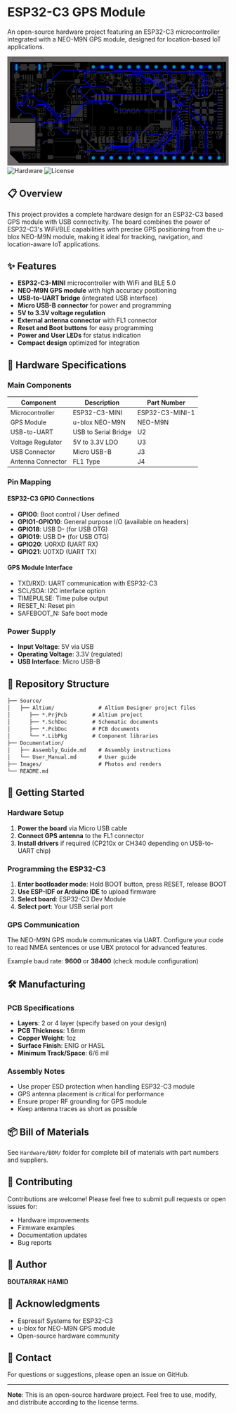 # ESP32-C3 GPS Module

An open-source hardware project featuring an ESP32-C3 microcontroller integrated with a NEO-M9N GPS module, designed for location-based IoT applications.

![Project Status](https://github.com/hamidboutarrak/ESP32-C3-GPS-Module/blob/main/Images/Screenshot%202025-10-06%20000836.png?raw=true)
![Hardware]([https://img.shields.io/badge/hardware-ESP32--C3-blue.svg](https://github.com/hamidboutarrak/ESP32-C3-GPS-Module/blob/main/Images/Screenshot%202025-10-06%20000853.png?raw=true))
![License](https://img.shields.io/badge/license-MIT-green.svg)

## 📋 Overview

This project provides a complete hardware design for an ESP32-C3 based GPS module with USB connectivity. The board combines the power of ESP32-C3's WiFi/BLE capabilities with precise GPS positioning from the u-blox NEO-M9N module, making it ideal for tracking, navigation, and location-aware IoT applications.

## ✨ Features

- **ESP32-C3-MINI** microcontroller with WiFi and BLE 5.0
- **NEO-M9N GPS module** with high accuracy positioning
- **USB-to-UART bridge** (integrated USB interface)
- **Micro USB-B connector** for power and programming
- **5V to 3.3V voltage regulation**
- **External antenna connector** with FL1 connector
- **Reset and Boot buttons** for easy programming
- **Power and User LEDs** for status indication
- **Compact design** optimized for integration

## 🔧 Hardware Specifications

### Main Components

| Component | Description | Part Number |
|-----------|-------------|-------------|
| Microcontroller | ESP32-C3-MINI | ESP32-C3-MINI-1 |
| GPS Module | u-blox NEO-M9N | NEO-M9N |
| USB-to-UART | USB to Serial Bridge | U2 |
| Voltage Regulator | 5V to 3.3V LDO | U3 |
| USB Connector | Micro USB-B | J3 |
| Antenna Connector | FL1 Type | J4 |

### Pin Mapping

#### ESP32-C3 GPIO Connections
- **GPIO0**: Boot control / User defined
- **GPIO1-GPIO10**: General purpose I/O (available on headers)
- **GPIO18**: USB D- (for USB OTG)
- **GPIO19**: USB D+ (for USB OTG)
- **GPIO20**: U0RXD (UART RX)
- **GPIO21**: U0TXD (UART TX)

#### GPS Module Interface
- TXD/RXD: UART communication with ESP32-C3
- SCL/SDA: I2C interface option
- TIMEPULSE: Time pulse output
- RESET_N: Reset pin
- SAFEBOOT_N: Safe boot mode

### Power Supply
- **Input Voltage**: 5V via USB
- **Operating Voltage**: 3.3V (regulated)
- **USB Interface**: Micro USB-B

## 📁 Repository Structure

```
├── Source/
│   ├── Altium/              # Altium Designer project files
│      ├── *.PrjPcb        # Altium project
│      ├── *.SchDoc        # Schematic documents
│      ├── *.PcbDoc        # PCB documents
│      └── *.LibPkg        # Component libraries
├── Documentation/
│   ├── Assembly_Guide.md    # Assembly instructions
│   └── User_Manual.md       # User guide
├── Images/                  # Photos and renders
└── README.md
```

## 🚀 Getting Started

### Hardware Setup

1. **Power the board** via Micro USB cable
2. **Connect GPS antenna** to the FL1 connector
3. **Install drivers** if required (CP210x or CH340 depending on USB-to-UART chip)

### Programming the ESP32-C3

1. **Enter bootloader mode**: Hold BOOT button, press RESET, release BOOT
2. **Use ESP-IDF or Arduino IDE** to upload firmware
3. **Select board**: ESP32-C3 Dev Module
4. **Select port**: Your USB serial port

### GPS Communication

The NEO-M9N GPS module communicates via UART. Configure your code to read NMEA sentences or use UBX protocol for advanced features.

Example baud rate: **9600** or **38400** (check module configuration)

## 🛠️ Manufacturing

### PCB Specifications
- **Layers**: 2 or 4 layer (specify based on your design)
- **PCB Thickness**: 1.6mm
- **Copper Weight**: 1oz
- **Surface Finish**: ENIG or HASL
- **Minimum Track/Space**: 6/6 mil

### Assembly Notes
- Use proper ESD protection when handling ESP32-C3 module
- GPS antenna placement is critical for performance
- Ensure proper RF grounding for GPS module
- Keep antenna traces as short as possible

## 📦 Bill of Materials

See `Hardware/BOM/` folder for complete bill of materials with part numbers and suppliers.

## 🤝 Contributing

Contributions are welcome! Please feel free to submit pull requests or open issues for:
- Hardware improvements
- Firmware examples
- Documentation updates
- Bug reports

## 👤 Author

**BOUTARRAK HAMID**

## 🙏 Acknowledgments

- Espressif Systems for ESP32-C3
- u-blox for NEO-M9N GPS module
- Open-source hardware community

## 📧 Contact

For questions or suggestions, please open an issue on GitHub.

---

**Note**: This is an open-source hardware project. Feel free to use, modify, and distribute according to the license terms.
